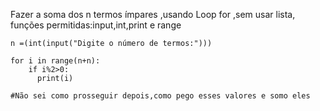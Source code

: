 Fazer a soma dos n termos ímpares ,usando Loop for ,sem usar lista, funções permitidas:input,int,print e range

    n =(int(input("Digite o número de termos:")))
    
    for i in range(n+n):
        if i%2>0:
          print(i)     
    
    #Não sei como prosseguir depois,como pego esses valores e somo eles 
                     

        




        


        

